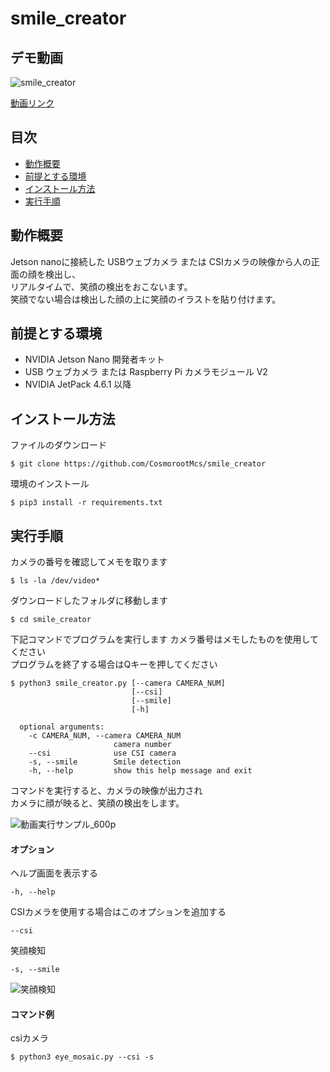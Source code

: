 # smile_creator

## デモ動画
![smile_creator](https://github.com/user-attachments/assets/fe0fca9a-33d3-499c-8b9e-09b607ac0d71)


[動画リンク](https://www.youtube.com/watch?v=7SpeD7yOXh8)


## 目次
- [動作概要](https://github.com/CosmorootMcs/smile_creator#)
- [前提とする環境](https://github.com/CosmorootMcs/smile_creator#)
- [インストール方法](https://github.com/CosmorootMcs/smile_creator#)
- [実行手順](https://github.com/CosmorootMcs/smile_creator#)


## 動作概要
Jetson nanoに接続した USBウェブカメラ または CSIカメラの映像から人の正面の顔を検出し、   
リアルタイムで、笑顔の検出をおこないます。        
笑顔でない場合は検出した顔の上に笑顔のイラストを貼り付けます。     



## 前提とする環境

- NVIDIA Jetson Nano 開発者キット
- USB ウェブカメラ または Raspberry Pi カメラモジュール V2
- NVIDIA JetPack 4.6.1 以降


## インストール方法
ファイルのダウンロード
   ```
   $ git clone https://github.com/CosmorootMcs/smile_creator
   ```
環境のインストール
   ```
   $ pip3 install -r requirements.txt
   ```

## 実行手順

カメラの番号を確認してメモを取ります
   ```
   $ ls -la /dev/video*
   ```
ダウンロードしたフォルダに移動します
   ```
   $ cd smile_creator
   ```
下記コマンドでプログラムを実行します  カメラ番号はメモしたものを使用してください  
プログラムを終了する場合はQキーを押してください

   ```
   $ python3 smile_creator.py [--camera CAMERA_NUM]
                              [--csi]
                              [--smile]
                              [-h] 
                         
     optional arguments:
       -c CAMERA_NUM, --camera CAMERA_NUM
                          camera number
       --csi              use CSI camera
       -s, --smile        Smile detection
       -h, --help         show this help message and exit
   ```

コマンドを実行すると、カメラの映像が出力され  
カメラに顔が映ると、笑顔の検出をします。

![動画実行サンプル_600p](https://user-images.githubusercontent.com/121159170/209489999-98afaef8-1519-4682-a2f0-21c0419940a4.png)

#### オプション
ヘルプ画面を表示する
   ```
   -h, --help
   ```

CSIカメラを使用する場合はこのオプションを追加する
   ```
   --csi
   ```

笑顔検知
   ```
   -s, --smile
   ```
![笑顔検知](https://user-images.githubusercontent.com/121159170/209027050-cc40bd85-40b9-4dca-a526-306b5240bf68.png)


#### コマンド例
csiカメラ
   ```
   $ python3 eye_mosaic.py --csi -s
   ```


